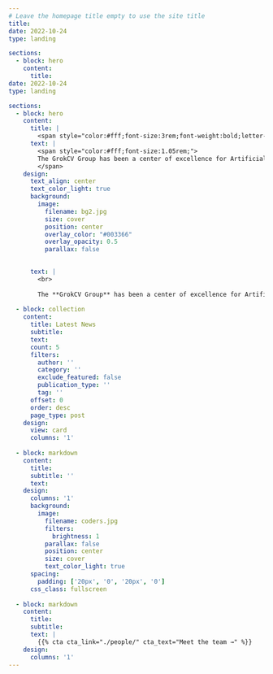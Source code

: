 ```yaml
---
# Leave the homepage title empty to use the site title
title:
date: 2022-10-24
type: landing

sections:
  - block: hero
    content:
      title:
date: 2022-10-24
type: landing

sections:
  - block: hero
    content:
      title: |
        <span style="color:#fff;font-size:3rem;font-weight:bold;letter-spacing:2px;">GrokCV Group</span>
      text: |
        <span style="color:#fff;font-size:1.05rem;">
        The GrokCV Group has been a center of excellence for Artificial Intelligence research, teaching, and practice since its founding in 2016.
        </span>
    design:
      text_align: center
      text_color_light: true
      background:
        image:
          filename: bg2.jpg
          size: cover
          position: center
          overlay_color: "#003366"
          overlay_opacity: 0.5
          parallax: false
      

      text: |
        <br>
        
        The **GrokCV Group** has been a center of excellence for Artificial Intelligence research, teaching, and practice since its founding in 2016.
  
  - block: collection
    content:
      title: Latest News
      subtitle:
      text:
      count: 5
      filters:
        author: ''
        category: ''
        exclude_featured: false
        publication_type: ''
        tag: ''
      offset: 0
      order: desc
      page_type: post
    design:
      view: card
      columns: '1'
  
  - block: markdown
    content:
      title:
      subtitle: ''
      text:
    design:
      columns: '1'
      background:
        image: 
          filename: coders.jpg
          filters:
            brightness: 1
          parallax: false
          position: center
          size: cover
          text_color_light: true
      spacing:
        padding: ['20px', '0', '20px', '0']
      css_class: fullscreen
  
  - block: markdown
    content:
      title:
      subtitle:
      text: |
        {{% cta cta_link="./people/" cta_text="Meet the team →" %}}
    design:
      columns: '1'
---
```

